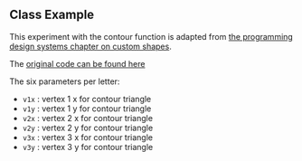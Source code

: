 ## Class Example

This experiment with the contour function is adapted from [the programming design systems chapter on custom shapes](https://programmingdesignsystems.com/shape/custom-shapes/index.html).

The [original code can be found here](https://github.com/runemadsen/programmingdesignsystems.com/blob/master/examples/shape/custom-shapes/contour.js)

The six parameters per letter:
  * `v1x` : vertex 1 x for contour triangle
  * `v1y` : vertex 1 y for contour triangle
  * `v2x` : vertex 2 x for contour triangle
  * `v2y` : vertex 2 y for contour triangle
  * `v3x` : vertex 3 x for contour triangle
  * `v3y` : vertex 3 y for contour triangle

